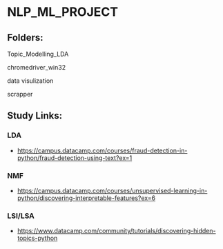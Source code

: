 # NLP_ML_PROJECT



## Folders:
  
  Topic_Modelling_LDA
  
  
  chromedriver_win32
        
  data visulization
  
  scrapper

## Study Links:

### LDA
 - https://campus.datacamp.com/courses/fraud-detection-in-python/fraud-detection-using-text?ex=1
### NMF
 - https://campus.datacamp.com/courses/unsupervised-learning-in-python/discovering-interpretable-features?ex=6
### LSI/LSA
 - https://www.datacamp.com/community/tutorials/discovering-hidden-topics-python



